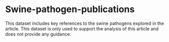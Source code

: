 # Swine-pathogen-publications
This dataset includes key references to the swine pathogens explored in the article.
This dataset is only used to support the analysis of this article and does not provide any guidance.
